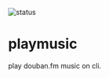 ![status](https://travis-ci.org/os4uinfo/jumpserver.svg?branch=master)
# playmusic
play douban.fm music on cli.
